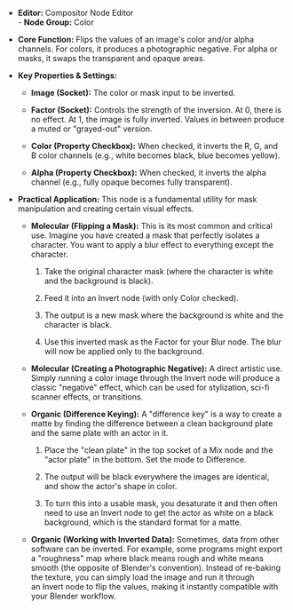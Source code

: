 - **Editor:** Compositor Node Editor  
- **Node Group:** Color
    
- **Core Function:** Flips the values of an image's color and/or alpha channels. For colors, it produces a photographic negative. For alpha or masks, it swaps the transparent and opaque areas.
    
- **Key Properties & Settings:**
    
    - **Image (Socket):** The color or mask input to be inverted.
        
    - **Factor (Socket):** Controls the strength of the inversion. At 0, there is no effect. At 1, the image is fully inverted. Values in between produce a muted or "grayed-out" version.
        
    - **Color (Property Checkbox):** When checked, it inverts the R, G, and B color channels (e.g., white becomes black, blue becomes yellow).
        
    - **Alpha (Property Checkbox):** When checked, it inverts the alpha channel (e.g., fully opaque becomes fully transparent).
        
- **Practical Application:** This node is a fundamental utility for mask manipulation and creating certain visual effects.
    
    - **Molecular (Flipping a Mask):** This is its most common and critical use. Imagine you have created a mask that perfectly isolates a character. You want to apply a blur effect to everything except the character.
        
        1. Take the original character mask (where the character is white and the background is black).
            
        2. Feed it into an Invert node (with only Color checked).
            
        3. The output is a new mask where the background is white and the character is black.
            
        4. Use this inverted mask as the Factor for your Blur node. The blur will now be applied only to the background.
            
    - **Molecular (Creating a Photographic Negative):** A direct artistic use. Simply running a color image through the Invert node will produce a classic "negative" effect, which can be used for stylization, sci-fi scanner effects, or transitions.
        
    - **Organic (Difference Keying):** A "difference key" is a way to create a matte by finding the difference between a clean background plate and the same plate with an actor in it.
        
        1. Place the "clean plate" in the top socket of a Mix node and the "actor plate" in the bottom. Set the mode to Difference.
            
        2. The output will be black everywhere the images are identical, and show the actor's shape in color.
            
        3. To turn this into a usable mask, you desaturate it and then often need to use an Invert node to get the actor as white on a black background, which is the standard format for a matte.
            
    - **Organic (Working with Inverted Data):** Sometimes, data from other software can be inverted. For example, some programs might export a "roughness" map where black means rough and white means smooth (the opposite of Blender's convention). Instead of re-baking the texture, you can simply load the image and run it through an Invert node to flip the values, making it instantly compatible with your Blender workflow.